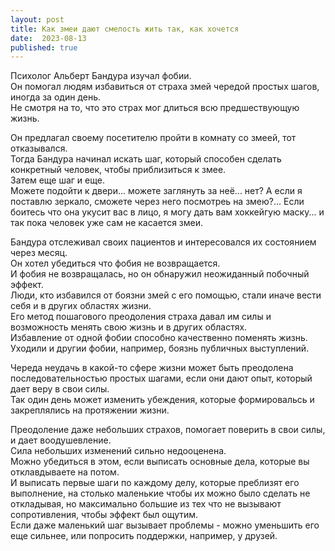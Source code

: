 ```yaml
---
layout: post
title: Как змеи дают смелость жить так, как хочется
date:  2023-08-13
published: true
---
```

Психолог Альберт Бандура изучал фобии.\
Он помогал людям избавиться от страха змей чередой простых шагов, иногда за один день.\
Не смотря на то, что это страх мог длиться всю предшествующую жизнь.

Он предлагал своему посетителю пройти в комнату со змеей, тот отказывался.\
Тогда Бандура начинал искать шаг, который способен сделать конкретный человек, чтобы приблизиться к змее.\
Затем еще шаг и еще.\
Можете подойти к двери... можете заглянуть за неё... нет? А если я поставлю зеркало, сможете через него посмотреь на змею?... Если боитесь что она укусит вас в лицо, я могу дать вам хоккейгую маску... и так пока человек уже сам не касается змеи.

Бандура отслеживал своих пациентов и интересовался их состоянием через месяц.\
Он хотел убедиться что фобия не возвращается.\
И фобия не возвращалась, но он обнаружил неожиданный побочный эффект.\
Люди, кто избавился от боязни змей с его помощью, стали иначе вести себя и в других областях жизни.\
Его метод пошагового преодоления страха давал им силы и возможность менять свою жизнь и в других областях.\
Избавление от одной фобии способно качественно поменять жизнь.\
Уходили и другии фобии, например, боязнь публичных выступлений.

Череда неудачь в какой-то сфере жизни может быть преодолена последовательностью простых шагами, если они дают опыт, который дает веру в свои силы.\
Так один день может изменить убеждения, которые формировальсь и закреплялись на протяжении жизни.

Преодоление даже небольших страхов, помогает поверить в свои силы, и дает воодушевление.\
Сила небольших изменений сильно недооценена.\
Можно убедиться в этом, если выписать основные дела, которые вы отклавдываете на потом.\
И выписать первые шаги по каждому делу, которые преблизят его выполнение, на столько маленькие чтобы их можно было сделать не откладывая, но максимально большие из тех что не вызывают сопротивления, чтобы эффект был ощутим.\
Если даже маленький шаг вызывает проблемы - можно уменьшить его еще сильнее, или попросить поддержки, например, у друзей.
